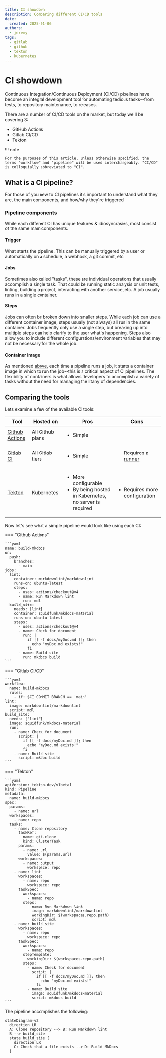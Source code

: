 ```yaml
---
title: CI showdown
description: Comparing different CI/CD tools
date:
  created: 2025-01-06
authors:
  - jeremy
tags:
  - gitlab
  - github
  - tekton
  - kubernetes
---
```

# CI showdown

Continuous Integration/Continuous Deployment (CI/CD) pipelines have become an integral development tool for automating tedious tasks--from tests, to repository maintenance, to releases.

There are a number of CI/CD tools on the market, but today we'll be covering 3:

- GitHub Actions
- Gitlab CI/CD
- Tekton

!!! note

    For the purposes of this article, unless otherwise specified, the terms "workflow" and "pipeline" will be used interchangeably. "CI/CD" is colloquially abbreviated to "CI".

## What is a CI pipeline?

For those of you new to CI pipelines it's important to understand what they are, the main components, and how/why they're triggered.

### Pipeline components

While each different CI has unique features & idiosyncrasies, most consist of the same main components.

#### Trigger

What starts the pipeline. This can be manually triggered by a user or automatically on a schedule, a webhook, a git commit, etc.

#### Jobs

Sometimes also called "tasks", these are individual operations that usually accomplish a single task. That could be running static analysis or unit tests, linting, building a project, interacting with another service, etc. A job usually runs in a single container.

#### Steps

Jobs can often be broken down into smaller steps. While each job can use a different container image, steps usually (not always) all run in the same container. Jobs frequently only use a single step, but breaking up into multiple steps can help clarify to the user what's happening. Steps also allow you to include different configurations/environment variables that may not be necessary for the whole job.

#### Container image

As mentioned [above](#jobs), each time a pipeline runs a job, it starts a container image in which to run the job--this is a critical aspect of CI pipelines. The flexibility of containers is what allows developers to accomplish a variety of tasks without the need for managing the litany of dependencies.

## Comparing the tools

Lets examine a few of the available CI tools:

| Tool | Hosted on | Pros | Cons |
| --- | --- | --- | --- |
| [Github Actions](https://github.com/features/actions) | All Github plans | <ul><li>Simple</li></ul> | <ul></ul> |
| [Gitlab CI](https://docs.gitlab.com/ee/ci/) | All Gitlab tiers | <ul><li>Simple</li></ul> | <ul>Requires a [runner](https://docs.gitlab.com/runner/)</ul> |
| [Tekton](https://tekton.dev/) | Kubernetes | <ul><li>More configurable</li><li>By being hosted in Kubernetes, no server is required</li></ul> | <ul><li>Requires more configuration</li></ul> |

Now let's see what a simple pipeline would look like using each CI:

=== "Github Actions"

    ```yaml
    name: build-mkdocs
    on:
      push:
        branches:
          - main
    jobs:
      lint:
        container: markdownlint/markdownlint
        runs-on: ubuntu-latest
        steps:
          - uses: actions/checkout@v4
          - name: Run Markdown lint
            run: mdl
      build_site:
        needs: [lint]
        container: squidfunk/mkdocs-material
        runs-on: ubuntu-latest
        steps:
          - uses: actions/checkout@v4
          - name: Check for document
            run: |
              if [[ -f docs/myDoc.md ]]; then
                echo "myDoc.md exists!"
              fi
          - name: Build site
            run: mkdocs build
    ```

=== "Gitlab CI/CD"

    ```yaml
    workflow:
      name: build-mkdocs
      rules:
        - if: $CI_COMMIT_BRANCH == 'main'
    lint:
      image: markdownlint/markdownlint
      script: mdl
    build_site:
      needs: ["lint"]
      image: squidfunk/mkdocs-material
      run:
        - name: Check for document
          script: |
            if [[ -f docs/myDoc.md ]]; then
              echo "myDoc.md exists!"
            fi
        - name: Build site
          script: mkdoc build
    ```

=== "Tekton"

    ```yaml
    apiVersion: tekton.dev/v1beta1
    kind: Pipeline
    metadata:
      name: build-mkdocs
    spec:
      params:
        - name: url
      workspaces:
        - name: repo
      tasks:
        - name: Clone repository
          taskRef:
            name: git-clone
            kind: ClusterTask
          params:
            - name: url
              value: $(params.url)
          workspaces:
            - name: output
              workspace: repo
        - name: lint
          workspaces:
            - name: repo
              workspace: repo
          taskSpec:
            workspaces:
              - name: repo
            steps:
              - name: Run Markdown lint
                image: markdownlint/markdownlint
                workingDir: $(workspaces.repo.path)
                script: mdl
        - name: build_site
          workspaces:
            - name: repo
              workspace: repo
          taskSpec:
            workspaces:
              - name: repo
            stepTemplate:
              workingDir: $(workspaces.repo.path)
            steps:
              - name: Check for document
                script: |
                  if [[ -f docs/myDoc.md ]]; then
                    echo "myDoc.md exists!"
                  fi
              - name: Build site
                image: squidfunk/mkdocs-material
                script: mkdocs build
    ```

The pipeline accomplishes the following: 

``` mermaid
stateDiagram-v2
  direction LR
  A: Clone repository --> B: Run Markdown lint
  B --> build_site
  state build_site {
    direction LR
    C: Check that a file exists --> D: Build MkDocs
  }
```


<div hidden>

#### AI

# ChatGPT

### Comparing GitHub Actions, GitLab CI, and Tekton: Similarities, Differences, Pros, and Cons

Continuous Integration (CI) tools play a critical role in modern software development by automating code integration, testing, and deployment processes. GitHub Actions, GitLab CI, and Tekton are three popular CI tools that cater to various workflows. This article explores their similarities, differences, and the advantages and disadvantages of each.

---

### **Similarities**

1. **Automation of CI/CD Pipelines**
   All three tools support creating, managing, and automating CI/CD pipelines for tasks like building, testing, and deploying code.

2. **Integration with Source Code Management (SCM)**
   - GitHub Actions integrates seamlessly with GitHub repositories.
   - GitLab CI is a native feature of GitLab.
   - Tekton, while independent of a specific SCM, integrates well with Git-based workflows.

3. **Support for Containerized Workflows**
   They all support containerized environments using Docker images, enabling scalable, consistent builds and deployments.

4. **Extensibility**
   These tools offer extensions or plugins:
   - GitHub Actions has a vast marketplace.
   - GitLab CI supports custom scripts and integrations.
   - Tekton allows building custom reusable tasks.

---

### **Differences**

| Feature                | GitHub Actions                   | GitLab CI                       | Tekton                             |
|------------------------|----------------------------------|---------------------------------|------------------------------------|
| **Hosting**            | GitHub-hosted and self-hosted runners | GitLab-hosted and self-managed runners | Fully self-hosted                  |
| **Ease of Use**        | Simple YAML-based workflow files | YAML files with tighter GitLab integration | Advanced configuration via Kubernetes CRDs |
| **Platform Dependency**| Tied to GitHub repositories      | Tied to GitLab repositories     | Repository-agnostic                |
| **Pricing**            | Free for public repos, limited free tier for private repos | Free tier available, with more features in paid plans | Open-source and free, but requires infrastructure |
| **Pipeline Orchestration** | Direct YAML configuration       | Built-in integration with GitLab | Kubernetes-native orchestration    |
| **Scalability**        | Limited to GitHub’s infrastructure for hosted runners | Scales within GitLab ecosystem   | Kubernetes’ inherent scalability   |

---

### **Pros and Cons**

#### **GitHub Actions**
**Pros**
- Seamless GitHub integration for repository management.
- Large marketplace with prebuilt actions.
- User-friendly YAML configuration for workflows.
- Hosted runners reduce setup effort.

**Cons**
- Tied to GitHub repositories, limiting flexibility.
- Hosted runners may have resource limitations for large-scale projects.
- Limited free tier for private repositories.

#### **GitLab CI**
**Pros**
- Native to GitLab, providing streamlined integration with its SCM and DevOps features.
- Flexible runner options (hosted and self-managed).
- Advanced features like security scanning and monitoring in higher-tier plans.

**Cons**
- Free tier offers fewer compute minutes compared to GitHub Actions.
- Requires GitLab as the SCM, reducing flexibility for teams using other platforms.

#### **Tekton**
**Pros**
- Kubernetes-native, enabling scalable and cloud-native pipeline orchestration.
- Repository-agnostic, supporting a wide variety of use cases.
- Highly customizable and extensible.

**Cons**
- Steeper learning curve due to Kubernetes-focused setup.
- Requires infrastructure management and Kubernetes expertise.
- Limited community resources compared to GitHub Actions and GitLab CI.

---

### **Which Should You Choose?**

- **Choose GitHub Actions** if your projects are hosted on GitHub and you need a simple, integrated CI/CD tool with minimal setup.
- **Choose GitLab CI** if your team uses GitLab as an all-in-one DevOps platform and requires native features like issue tracking and security scans.
- **Choose Tekton** if you are looking for a Kubernetes-native, highly scalable, and flexible CI/CD solution for advanced workflows and multi-cloud environments.

Each of these tools serves a distinct audience, so the best choice depends on your specific requirements, technical expertise, and ecosystem preferences.

# Copilot

I apologize for any inconvenience. Let me provide you with a comprehensive comparison of GitHub Actions, GitLab CI, and Tekton, covering their similarities, differences, pros, and cons.

### GitHub Actions
**Similarities:**
- **Automation**: Automates software workflows, similar to GitLab CI and Tekton.
- **Integration**: Integrates seamlessly with GitHub repositories.
- **Extensibility**: Supports custom actions and a marketplace for sharing actions.

**Differences:**
- **Ease of Use**: Intuitive interface directly within GitHub.
- **Community**: Large community and marketplace for pre-built actions.
- **Pricing**: Offers generous free tier for open-source projects.

**Pros:**
- **Seamless GitHub Integration**: Directly tied to GitHub, making setup easy for GitHub users.
- **Marketplace**: Rich ecosystem of actions created by the community.
- **Flexibility**: Supports various triggers and custom workflows.

**Cons:**
- **Limited Outside GitHub**: Best suited for GitHub repositories, less integration with other platforms.
- **Complexity for Large Projects**: May require more setup for complex workflows.

### GitLab CI
**Similarities:**
- **CI/CD Pipelines**: Automates the build, test, and deployment process.
- **Integration**: Built-in with GitLab repositories, like GitHub Actions with GitHub.
- **Flexibility**: Supports various programming languages and platforms.

**Differences:**
- **Complete DevOps Solution**: Provides a full suite of DevOps tools (issue tracking, container registry, etc.).
- **Docker Integration**: Strong native support for Docker.
- **Self-Hosting**: Can be self-hosted on your infrastructure.

**Pros:**
- **Comprehensive Toolset**: All-in-one DevOps platform with integrated features.
- **Flexibility**: Easily configurable and supports complex workflows.
- **Free for Self-Hosting**: Cost-effective for private projects on self-hosted servers.

**Cons:**
- **Resource Intensive**: Self-hosting requires significant resources and maintenance.
- **Steeper Learning Curve**: May require more time to master all features.

### Tekton
**Similarities:**
- **Kubernetes-Native**: CI/CD pipelines designed to run on Kubernetes, like GitHub Actions and GitLab CI can integrate with Kubernetes.
- **Extensibility**: Highly extensible and modular.

**Differences:**
- **Flexibility**: Designed as a flexible, Kubernetes-native framework.
- **Vendor-Neutral**: Does not tie to a specific version control system or CI/CD platform.
- **Custom Resources**: Uses Kubernetes Custom Resource Definitions (CRDs).

**Pros:**
- **Kubernetes Integration**: Perfect for cloud-native applications and Kubernetes clusters.
- **Modularity**: Highly modular, allowing for custom pipeline components.
- **Vendor-Agnostic**: Flexible and can be used with various platforms.

**Cons:**
- **Complexity**: Requires a good understanding of Kubernetes and CRDs.
- **Setup Time**: Initial setup can be time-consuming compared to more integrated solutions.

### Conclusion
Choosing between GitHub Actions, GitLab CI, and Tekton depends on your specific needs and existing infrastructure:

- **GitHub Actions**: Ideal for GitHub users looking for an easy-to-use, integrated CI/CD solution with a large marketplace.
- **GitLab CI**: Best for teams seeking a comprehensive DevOps platform with robust features and self-hosting capabilities.
- **Tekton**: Suited for advanced users who need a flexible, Kubernetes-native CI/CD solution with modular components.

I hope this provides a clear comparison and helps you decide which tool fits your needs best! If you need any further details or have specific questions, feel free to ask.

# perplexity

Write an article comparing the similarities, differences, pros, and cons of the following CI tools: GitHub actions, Gitlab ci, and tekton

### Comparison of GitHub Actions, GitLab CI, and Tekton

#### **Similarities**
- **CI/CD Automation**: All three tools enable automation of build, test, and deployment processes using YAML configurations[2][5].
- **Scalability**: GitLab CI and Tekton excel in container-based scalability, while GitHub Actions scales with cloud infrastructure[4].
- **Integration**: GitHub Actions integrates tightly with GitHub, GitLab CI with the GitLab ecosystem, and Tekton with Kubernetes environments[1][4].

#### **Differences**
| Feature              | GitHub Actions                     | GitLab CI                      | Tekton                          |
|----------------------|-------------------------------------|--------------------------------|---------------------------------|
| **Ease of Use**      | Simple for GitHub users         | Intuitive UI, supports runners | Steep learning curve        |
| **Pricing**          | Usage-based                    | Free for self-hosted setups | Open-source and free        |
| **Modularity**       | Limited customization           | Moderate flexibility       | Highly modular/customizable |
| **Target Audience**  | GitHub-centric teams            | Comprehensive DevOps teams  | Kubernetes-native workflows |

#### **Pros**
- **GitHub Actions**: Seamless integration with GitHub, vast marketplace for pre-built actions, event-driven workflows[2][8].
- **GitLab CI**: Advanced pipeline features (e.g., multi-stage workflows), built-in DevOps tools like container registry[4][12].
- **Tekton**: Kubernetes-native design, extreme configurability, reusable components for custom pipelines[1][6].

#### **Cons**
- **GitHub Actions**: Tied to GitHub ecosystem; costs can rise with heavy usage[9].
- **GitLab CI**: Requires setup for non-GitLab environments; fewer third-party integrations[2][12].
- **Tekton**: Complex setup; frequent API changes; lacks built-in dashboards without additional configuration[6][11].

#### **Conclusion**
- Use **GitHub Actions** for simplicity and GitHub-centric projects.
- Opt for **GitLab CI** for a full-featured DevOps platform.
- Choose **Tekton** if you need Kubernetes-native pipelines with high customization.

Citations:
[1] GitHub Actions vs Tekton comparison - PeerSpot https://www.peerspot.com/products/comparisons/github-actions_vs_tekton
[2] GitHub Actions vs GitLab CI/CD: Key Differences Explained https://startup-house.com/blog/github-actions-vs-gitlab-ci-cd-key-differences
[3] Continuous Integration Tools for DevOps - Jenkins vs. GitLab CI vs ... https://attractgroup.com/blog/continuous-integration-tools-for-devops-jenkins-vs-gitlab-ci-vs-github-action/
[4] GitHub Actions vs Bitbucket Pipelines vs GitLab CI vs Tekton - Stakater https://www.stakater.com/post/github-actions-vs-bitbucket-pipelines-vs-gitlab-ci-vs-tekton-bestcicdtool
[5] Migrating from GitHub Actions - GitLab Documentation https://docs.gitlab.com/ee/ci/migration/github_actions.html
[6] Tekton vs Jenkins: Head-to-head comparison - Stakater https://www.stakater.com/post/tekton-vs-jenkins-head-to-head-comparison
[7] Gitlab CI vs Jenkins vs GitHub Actions : r/devops - Reddit https://www.reddit.com/r/devops/comments/105a2bn/gitlab_ci_vs_jenkins_vs_github_actions/
[8] GitHub Actions Vs. GitLab CI - Nira https://nira.com/github-actions-vs-gitlab-ci/
[9] What are the differences between GitHub Actions and other CI tools ... https://stackoverflow.com/questions/52953357/what-are-the-differences-between-github-actions-and-other-ci-tools-like-jenkins
[10] GitHub Actions vs GitLab Comparison 2025 - PeerSpot https://www.peerspot.com/products/comparisons/github-actions_vs_gitlab
[11] Tekton CI, part I, a gentle introduction - DEV Community https://dev.to/leandronsp/tekton-ci-part-i-a-gentle-introduction-ilj
[12] GitLab CI/CD vs. GitHub Actions - Graphite.dev https://graphite.dev/guides/gitlab-cicd--vs-github-actions

# Claude

# A Comparison of Modern CI/CD Tools

## Introduction
Continuous Integration (CI) tools have become essential in modern software development. This article compares three popular options: GitHub Actions, GitLab CI, and Tekton, examining their key features, strengths, and limitations.

## GitHub Actions

### Overview
GitHub Actions is GitHub's native CI/CD solution, tightly integrated with GitHub repositories.

### Pros
- Native integration with GitHub repositories
- Large marketplace of pre-built actions
- Free for public repositories
- Simple learning curve
- Excellent documentation
- Works well with most cloud providers
- Easy setup and configuration

### Cons
- Limited self-hosted runner management options
- Can become expensive for heavy private repository usage
- Dependent on GitHub ecosystem
- Limited customization compared to alternatives

### Key Features
- YAML-based workflow configuration
- Matrix builds support
- Built-in secret management
- Reusable workflows and composite actions
- Automated container publishing
- Event-driven workflows

## GitLab CI

### Overview
GitLab CI is part of GitLab's complete DevOps platform, offering end-to-end development tools.

### Pros
- Complete DevOps platform integration
- Built-in container registry
- Advanced pipeline visualization
- Strong security scanning features
- Excellent documentation
- Flexible deployment options
- Powerful caching mechanisms

### Cons
- Can be resource-intensive
- More complex setup compared to GitHub Actions
- Higher learning curve
- Can be expensive at scale

### Key Features
- Auto DevOps capabilities
- Built-in security scanning
- Container scanning
- Dependency scanning
- Advanced pipeline scheduling
- Multiple deployment targets
- Environment management

## Tekton

### Overview
Tekton is a Kubernetes-native CI/CD solution, focusing on creating reusable, modular components.

### Pros
- Cloud-native architecture
- Highly scalable
- Extremely flexible and customizable
- Vendor-neutral
- Strong community backing
- Great for microservices
- Excellent resource utilization

### Cons
- Steep learning curve
- Requires Kubernetes expertise
- Complex initial setup
- Less mature ecosystem
- Fewer pre-built components

### Key Features
- Custom resource definitions (CRDs)
- Pipeline as code
- Reusable task definitions
- Native Kubernetes integration
- Modular architecture
- Extensible through custom tasks

## Use Case Comparison

### GitHub Actions is Best For:
- Small to medium-sized teams
- Open source projects
- Teams already using GitHub
- Projects needing quick setup
- Basic to moderate CI/CD requirements

### GitLab CI is Best For:
- Enterprise organizations
- Teams needing complete DevOps solutions
- Projects requiring advanced security features
- Complex pipeline requirements
- Teams wanting integrated tools

### Tekton is Best For:
- Kubernetes-native applications
- Microservices architectures
- Large-scale deployments
- Teams with strong Kubernetes expertise
- Organizations requiring maximum flexibility

## Configuration Examples

### GitHub Actions
```yaml
name: CI
on: [push]
jobs:
  build:
    runs-on: ubuntu-latest
    steps:
      - uses: actions/checkout@v2
      - name: Build
        run: |
          npm install
          npm run build
```

### GitLab CI
```yaml
stages:
  - build
  - test

build:
  stage: build
  script:
    - npm install
    - npm run build

test:
  stage: test
  script:
    - npm run test
```

### Tekton
```yaml
apiVersion: tekton.dev/v1beta1
kind: Task
metadata:
  name: build-app
spec:
  steps:
    - name: build
      image: node:14
      script: |
        npm install
        npm run build
```

## Cost Structure

### GitHub Actions
- Free tier: 2,000 minutes/month for public repos
- Pay-per-minute for private repos
- Self-hosted runners available
- Matrix pricing based on usage

### GitLab CI
- Free tier available
- Premium features require subscription
- Self-hosted option available
- Usage-based pricing for GitLab.com

### Tekton
- Open-source and free
- Costs primarily from:
  - Kubernetes infrastructure
  - Operational overhead
  - Training and maintenance

## Integration Capabilities

### GitHub Actions
- Excellent GitHub ecosystem integration
- Large marketplace
- Good cloud provider support
- Basic external tool integration

### GitLab CI
- Complete DevOps platform integration
- Built-in container registry
- Comprehensive API
- Strong security tools integration

### Tekton
- Native Kubernetes integration
- Flexible source control integration
- Cloud-native tool integration
- Custom resource extension support

## Conclusion

The choice between these tools depends on several factors:

- **GitHub Actions** is ideal for teams already using GitHub who need a simple, effective CI solution with minimal setup.
- **GitLab CI** suits organizations needing a complete DevOps platform with strong security features and integrated tools.
- **Tekton** is perfect for teams building cloud-native applications on Kubernetes who need maximum flexibility and scalability.

Consider your team's expertise, existing infrastructure, scaling requirements, and budget when making your decision.
</div>
